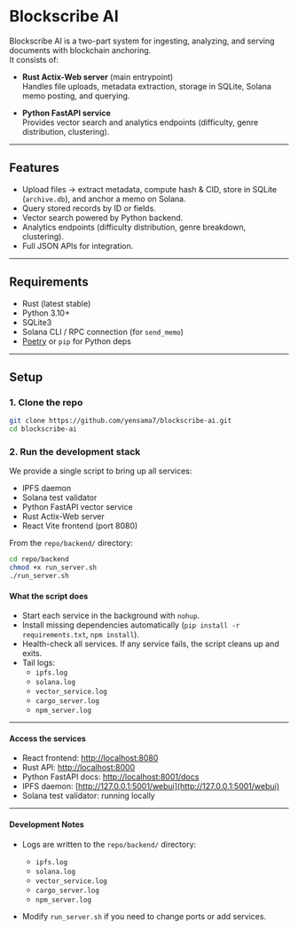 # Blockscribe AI

Blockscribe AI is a two-part system for ingesting, analyzing, and serving documents with blockchain anchoring.  
It consists of:

- **Rust Actix-Web server** (main entrypoint)  
  Handles file uploads, metadata extraction, storage in SQLite, Solana memo posting, and querying.

- **Python FastAPI service**  
  Provides vector search and analytics endpoints (difficulty, genre distribution, clustering).

---

## Features

- Upload files → extract metadata, compute hash & CID, store in SQLite (`archive.db`), and anchor a memo on Solana.
- Query stored records by ID or fields.
- Vector search powered by Python backend.
- Analytics endpoints (difficulty distribution, genre breakdown, clustering).
- Full JSON APIs for integration.

---

## Requirements

- Rust (latest stable)
- Python 3.10+
- SQLite3
- Solana CLI / RPC connection (for `send_memo`)
- [Poetry](https://python-poetry.org/) or `pip` for Python deps

---

## Setup

### 1. Clone the repo
```bash
git clone https://github.com/yensama7/blockscribe-ai.git
cd blockscribe-ai
```

### 2. Run the development stack

We provide a single script to bring up all services:

- IPFS daemon  
- Solana test validator  
- Python FastAPI vector service  
- Rust Actix-Web server  
- React Vite frontend (port 8080)  

From the `repo/backend/` directory:

```bash
cd repo/backend
chmod +x run_server.sh
./run_server.sh
```

#### What the script does

- Start each service in the background with `nohup`.
- Install missing dependencies automatically (`pip install -r requirements.txt`, `npm install`).
- Health-check all services. If any service fails, the script cleans up and exits.
- Tail logs:
  - `ipfs.log`
  - `solana.log`
  - `vector_service.log`
  - `cargo_server.log`
  - `npm_server.log`

---

#### Access the services

- React frontend: [http://localhost:8080](http://localhost:8080)
- Rust API: [http://localhost:8000](http://localhost:8000)
- Python FastAPI docs: [http://localhost:8001/docs](http://localhost:8001/docs)
- IPFS daemon: [http://127.0.0.1:5001/webui](http://127.0.0.1:5001/webui)
- Solana test validator: running locally  

---

#### Development Notes

- Logs are written to the `repo/backend/` directory:
  - `ipfs.log`
  - `solana.log`
  - `vector_service.log`
  - `cargo_server.log`
  - `npm_server.log`

- Modify `run_server.sh` if you need to change ports or add services.  
